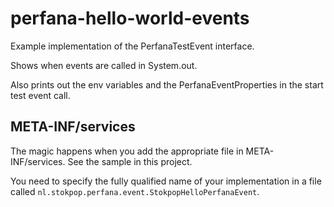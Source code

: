 # perfana-hello-world-events

Example implementation of the PerfanaTestEvent interface.

Shows when events are called in System.out.

Also prints out the env variables and the PerfanaEventProperties in 
the start test event call.

## META-INF/services

The magic happens when you add the appropriate file
in META-INF/services. See the sample in this project.

You need to specify the fully qualified name of your implementation
in a file called `nl.stokpop.perfana.event.StokpopHelloPerfanaEvent`. 